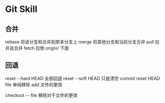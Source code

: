 # Git Skill

## 合并

rebase 将该分支和合并到原本分支上
merge 将其他分支和当前分支合并
pull 拉并且合并
fetch 拉倒 origin/ 下面

## 回退

reset --hard HEAD 全部回退
reset --soft HEAD 只是清空 commit
reset HEAD file 单纯移除 add 文件的更改

checkout -- file 移除对于文件的更改
